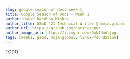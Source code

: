 ```yaml
---
slug: google-season-of-docs-week-1
title: Google Season of Docs - Week 1
author: Harsh Bardhan Mishra
author_title: GSoD '21 Technical Writer @ moja.global
author_url: https://github.com/harshcasper
author_image_url: https://i.imgur.com/Owk4NoA.jpg
tags: [week1, gsod, moja-global, linux-foundation]
---
```


TODO